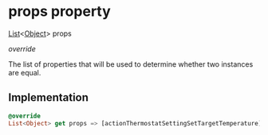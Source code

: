 


# props property








[List](https://api.flutter.dev/flutter/dart-core/List-class.html)&lt;[Object](https://api.flutter.dev/flutter/dart-core/Object-class.html)> props
  
_override_



<p>The list of properties that will be used to determine whether
two instances are equal.</p>



## Implementation

```dart
@override
List<Object> get props => [actionThermostatSettingSetTargetTemperature];
```








